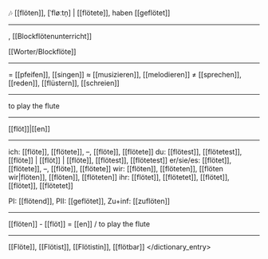 🎶 [[flöten]], [ˈfløːtn̩] | [[flötete]], haben [[geflötet]]

---
, [[Blockflötenunterricht]] 

[[Worter/Blockflöte]]

---
= [[pfeifen]], [[singen]]
≈ [[musizieren]], [[melodieren]]
≠ [[sprechen]], [[reden]], [[flüstern]], [[schreien]]

---
to play the flute

---
[[flöt]]|[[en]]

---
ich: [[flöte]], [[flötete]], –, [[flöte]], [[flötete]]
du: [[flötest]], [[flötetest]], [[flöte]] | [[flöt]] | [[flöte]], [[flötest]], [[flötetest]]
er/sie/es: [[flötet]], [[flötete]], –, [[flöte]], [[flötete]]
wir: [[flöten]], [[flöteten]], [[flöten wir|flöten]], [[flöten]], [[flöteten]]
ihr: [[flötet]], [[flötetet]], [[flötet]], [[flötet]], [[flötetet]]

PI: [[flötend]], PII: [[geflötet]], Zu+inf: [[zuflöten]]

---
[[flöten]] - [[flöt]] = [[en]] / to play the flute

---
[[Flöte]], [[Flötist]], [[Flötistin]], [[flötbar]]
</dictionary_entry>